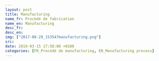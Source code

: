 ```yaml
---
layout: post
title: Manufacturing
name_fr: Procédé de fabrication
name_en: Manufacturing
desc_fr: 
desc_en: 
img: ["2017-08-29_153547manufacturing.png"]
src: 
date: 2019-03-15 17:58:00 +0100
categories: [FR_Procédé de manufacturing, EN_Manufacturing process]
---
```

